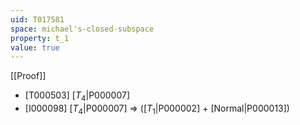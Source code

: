 ```yaml
---
uid: T017581
space: michael's-closed-subspace
property: t_1
value: true
---
```

[[Proof]]

* [T000503] [$T_4$|P000007]
* [I000098] [$T_4$|P000007] => ([$T_1$|P000002] + [Normal|P000013])

